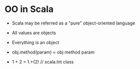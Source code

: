 # OO in Scala

- Scala may be referred as a "pure" object-oriented language
- All values are objects
- Everything is an object

- obj.method(param) = obj method param
- 1 + 2 = 1.+(2) // scala.Int class
